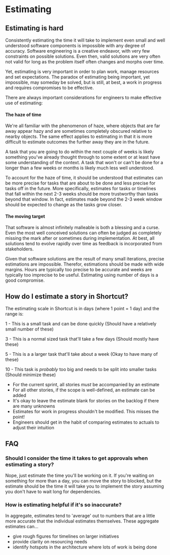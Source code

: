 # Estimating

## Estimating is hard

Consistently estimating the time it will take to implement even small and well understood software components is impossible with any degree of accuracy. Software engineering is a creative endeavor, with very few constraints on possible solutions. Even then, valid solutions are very often not valid for long as the problem itself often changes and morphs over time.

Yet, estimating is very important in order to plan work, manage resources and set expectations. The paradox of estimating being important, yet impossible, may someday be solved, but is still, at best, a work in progress and requires compromises to be effective.

There are always important considerations for engineers to make effective use of estimating:

#### The haze of time

We're all familiar with the phenomenon of haze, where objects that are far away appear hazy and are sometimes completely obscured relative to nearby objects. The same effect applies to estimating in that it is more difficult to estimate outcomes the further away they are in the future.

A task that you are going to do within the next couple of weeks is likely something you've already thought through to some extent or at least have some understanding of the context. A task that won't or can't be done for a longer than a few weeks or months is likely much less well understood.

To account for the haze of time, it should be understood that estimates can be more precise for tasks that are about to be done and less precise for tasks off in the future. More specifically, estimates for tasks or timelines that fall within the next 2-3 weeks should be more trustworthy than tasks beyond that window. In fact, estimates made beyond the 2-3 week window should be expected to change as the tasks grow closer.

#### The moving target

That software is almost infinitely malleable is both a blessing and a curse. Even the most well conceived solutions can often be judged as completely missing the mark after or sometimes during implementation. At best, all solutions tend to evolve rapidly over time as feedback is incorporated from stakeholders.

Given that software solutions are the result of many small iterations, precise estimations are impossible. Therefor, estimations should be made with wide margins. Hours are typically too precise to be accurate and weeks are typically too imprecise to be useful. Estimating using number of days is a good compromise.

## How do I estimate a story in Shortcut?

The estimating scale in Shortcut is in days \(where 1 point = 1 day\) and the range is:

1 - This is a small task and can be done quickly \(Should have a relatively small number of these\)

3 - This is a normal sized task that'll take a few days \(Should mostly have these\)

5 - This is a a larger task that'll take about a week \(Okay to have many of these\)

10 - This task is _probably_ too big and needs to be split into smaller tasks \(Should minimize these\)

* For the current sprint, all stories _must_ be accompanied by an estimate
* For all other stories, if the scope is well-defined, an estimate can be added
* It's okay to leave the estimate blank for stories on the backlog if there are many unknowns
* Estimates for work in progress shouldn't be modified. This misses the point!
* Engineers should get in the habit of comparing estimates to actuals to adjust their intuition

## FAQ

### Should I consider the time it takes to get approvals when estimating a story?

Nope, just estimate the time you'll be working on it. If you're waiting on something for more than a day, you can move the story to blocked, but the estimate should be the time it will take you to implement the story assuming you don't have to wait long for dependencies.

### How is estimating helpful if it's so inaccurate?

In aggregate, estimates tend to 'average' out to numbers that are a little more accurate that the individual estimates themselves. These aggregate estimates can...

* give rough figures for timelines on larger initiatives
* provide clarity on resourcing needs
* identify hotspots in the architecture where lots of work is being done

